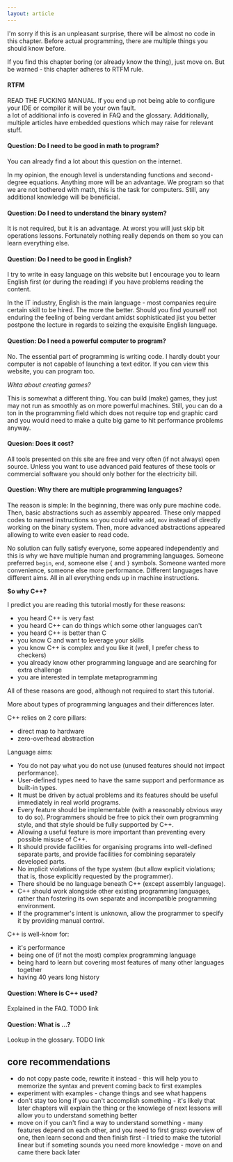 ```yaml
---
layout: article
---
```


I'm sorry if this is an unpleasant surprise, there will be almost no code in this chapter. Before actual programming, there are multiple things you should know before.

If you find this chapter boring (or already know the thing), just move on. But be warned - this chapter adheres to RTFM rule.

<div class="note pro-tip">
<h4>RTFM</h4>
READ THE FUCKING MANUAL. If you end up not being able to configure your IDE or compiler it will be your own fault.
</div>

<div class="note info">
a lot of additional info is covered in FAQ and the glossary. Additionally, multiple articles have embedded questions which may raise for relevant stuff.
</div>

#### Question: Do I need to be good in math to program?

You can already find a lot about this question on the internet.

In my opinion, the enough level is understanding functions and second-degree equations. Anything more will be an advantage. We program so that we are not bothered with math, this is the task for computers. Still, any additional knowledge will be beneficial.

#### Question: Do I need to understand the binary system?

It is not required, but it is an advantage. At worst you will just skip bit operations lessons. Fortunately nothing really depends on them so you can learn everything else.

#### Question: Do I need to be good in English?

I try to write in easy language on this website but I encourage you to learn English first (or during the reading) if you have problems reading the content.

In the IT industry, English is the main language - most companies require certain skill to be hired. The more the better. Should you find yourself not enduring the feeling of being verdant amidst sophisticated jist you better postpone the lecture in regards to seizing the exquisite English language.

#### Question: Do I need a powerful computer to program?

No. The essential part of programming is writing code. I hardly doubt your computer is not capable of launching a text editor. If you can view this website, you can program too.

*Whta about creating games?*

This is somewhat a different thing. You can build (make) games, they just may not run as smoothly as on more powerful machines. Still, you can do a ton in the programming field which does not require top end graphic card and you would need to make a quite big game to hit performance problems anyway.

#### Quesion: Does it cost?

All tools presented on this site are free and very often (if not always) open source. Unless you want to use advanced paid features of these tools or commercial software you should only bother for the electricity bill.

#### Question: Why there are multiple programming languages?

The reason is simple: In the beginning, there was only pure machine code. Then, basic abstractions such as assembly appeared. These only mapped codes to named instructions so you could write `add`, `mov` instead of directly working on the binary system. Then, more advanced abstractions appeared allowing to write even easier to read code.

No solution can fully satisfy everyone, some appeared independently and this is why we have multiple human and programming languages. Someone preferred `begin`, `end`, someone else `{` and `}` symbols. Someone wanted more convenience, someone else more performance.  Different languages have different aims. All in all everything ends up in machine instructions.

**So why C++?**

I predict you are reading this tutorial mostly for these reasons:

- you heard C++ is very fast
- you heard C++ can do things which some other languages can't 
- you heard C++ is better than C
- you know C and want to leverage your skills
- you know C++ is complex and you like it (well, I prefer chess to checkers)
- you already know other programming language and are searching for extra challenge
- you are interested in template metaprogramming

All of these reasons are good, although not required to start this tutorial.

More about types of programming languages and their differences later.

C++ relies on 2 core pillars:

- direct map to hardware
- zero-overhead abstraction

Language aims:

- You do not pay what you do not use (unused features should not impact performance).
- User-defined types need to have the same support and performance as built-in types.
- It must be driven by actual problems and its features should be useful immediately in real world programs.
- Every feature should be implementable (with a reasonably obvious way to do so).
Programmers should be free to pick their own programming style, and that style should be fully supported by C++.
- Allowing a useful feature is more important than preventing every possible misuse of C++.
- It should provide facilities for organising programs into well-defined separate parts, and provide facilities for combining separately developed parts.
- No implicit violations of the type system (but allow explicit violations; that is, those explicitly requested by the programmer).
- There should be no language beneath C++ (except assembly language).
- C++ should work alongside other existing programming languages, rather than fostering its own separate and incompatible programming environment.
- If the programmer's intent is unknown, allow the programmer to specify it by providing manual control.

C++ is well-know for:

- it's performance
- being one of (if not the most) complex programming language
- being hard to learn but covering most features of many other languages together
- having 40 years long history


#### Question: Where is C++ used?

Explained in the FAQ. TODO link

#### Question: What is ...?

Lookup in the glossary. TODO link

## core recommendations

- do not copy paste code, rewrite it instead - this will help you to memorize the syntax and prevent coming back to first examples
- experiment with examples - change things and see what happens
- don't stay too long if you can't accomplish something - it's likely that later chapters will explain the thing or the knowlege of next lessons will allow you to understand something better
- move on if you can't find a way to understand something - many features depend on each other, and you need to first grasp overview of one, then learn second and then finish first - I tried to make the tutorial linear but if someting sounds you need more knowledge - move on and came there back later
